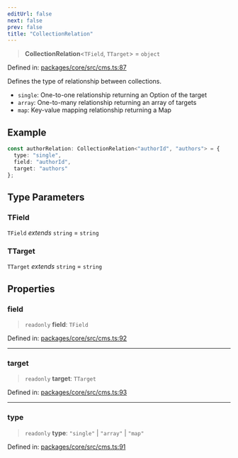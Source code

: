 ```yaml
---
editUrl: false
next: false
prev: false
title: "CollectionRelation"
---
```


> **CollectionRelation**\<`TField`, `TTarget`\> = `object`

Defined in: [packages/core/src/cms.ts:87](https://github.com/bitswired/foldcms/blob/a5796744336f5646b8ccb4abf3c6d1334a83f443/packages/core/src/cms.ts#L87)

Defines the type of relationship between collections.
- `single`: One-to-one relationship returning an Option of the target
- `array`: One-to-many relationship returning an array of targets
- `map`: Key-value mapping relationship returning a Map

## Example

```typescript
const authorRelation: CollectionRelation<"authorId", "authors"> = {
  type: "single",
  field: "authorId",
  target: "authors"
};
```

## Type Parameters

### TField

`TField` *extends* `string` = `string`

### TTarget

`TTarget` *extends* `string` = `string`

## Properties

### field

> `readonly` **field**: `TField`

Defined in: [packages/core/src/cms.ts:92](https://github.com/bitswired/foldcms/blob/a5796744336f5646b8ccb4abf3c6d1334a83f443/packages/core/src/cms.ts#L92)

***

### target

> `readonly` **target**: `TTarget`

Defined in: [packages/core/src/cms.ts:93](https://github.com/bitswired/foldcms/blob/a5796744336f5646b8ccb4abf3c6d1334a83f443/packages/core/src/cms.ts#L93)

***

### type

> `readonly` **type**: `"single"` \| `"array"` \| `"map"`

Defined in: [packages/core/src/cms.ts:91](https://github.com/bitswired/foldcms/blob/a5796744336f5646b8ccb4abf3c6d1334a83f443/packages/core/src/cms.ts#L91)
